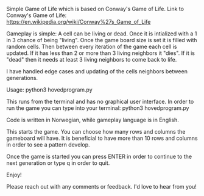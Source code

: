 Simple Game of Life which is based on Conway's Game of Life.
Link to Conway's Game of Life: https://en.wikipedia.org/wiki/Conway%27s_Game_of_Life

Gameplay is simple: A cell can be living or dead. Once it is intialized with a 1 in 3 chance of being "living". Once the game board size is set it is filled with random cells. Then between every iteration of the game each cell is updated. If it has less than 2 or more than 3 living neighbors it "dies". If it is "dead" then it needs at least 3 living neighbors to come back to life.

I have handled edge cases and updating of the cells neighbors between generations.

Usage: python3 hovedprogram.py

This runs from the terminal and has no graphical user interface. In order to run the game you can type into your terminal: python3 hovedprogram.py

Code is written in Norwegian, while gameplay language is in English.

This starts the game. You can choose how many rows and columns the gameboard will have. It is beneficial to have more than 10 rows and columns in order to see a pattern develop.

Once the game is started you can press ENTER in order to continue to the next generation or type q in order to quit.

Enjoy!

Please reach out with any comments or feedback. I'd love to hear from you!

